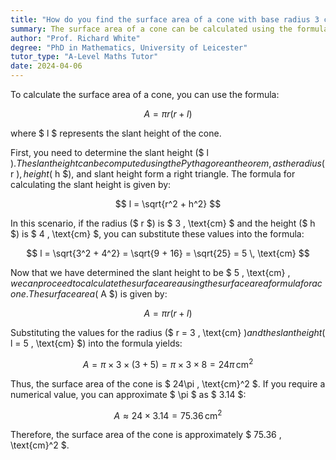 ```yaml
---
title: "How do you find the surface area of a cone with base radius 3 cm and height 4 cm?"
summary: The surface area of a cone can be calculated using the formula $\pi r (r + l)$, where $r$ is the radius and $l$ is the slant height.
author: "Prof. Richard White"
degree: "PhD in Mathematics, University of Leicester"
tutor_type: "A-Level Maths Tutor"
date: 2024-04-06
---
```


To calculate the surface area of a cone, you can use the formula:

$$ A = \pi r (r + l) $$

where $ l $ represents the slant height of the cone.

First, you need to determine the slant height ($ l $). The slant height can be computed using the Pythagorean theorem, as the radius ($ r $), height ($ h $), and slant height form a right triangle. The formula for calculating the slant height is given by:

$$ l = \sqrt{r^2 + h^2} $$

In this scenario, if the radius ($ r $) is $ 3 \, \text{cm} $ and the height ($ h $) is $ 4 \, \text{cm} $, you can substitute these values into the formula:

$$ l = \sqrt{3^2 + 4^2} = \sqrt{9 + 16} = \sqrt{25} = 5 \, \text{cm} $$

Now that we have determined the slant height to be $ 5 \, \text{cm} $, we can proceed to calculate the surface area using the surface area formula for a cone. The surface area ($ A $) is given by:

$$ A = \pi r (r + l) $$

Substituting the values for the radius ($ r = 3 \, \text{cm} $) and the slant height ($ l = 5 \, \text{cm} $) into the formula yields:

$$ A = \pi \times 3 \times (3 + 5) = \pi \times 3 \times 8 = 24\pi \, \text{cm}^2 $$

Thus, the surface area of the cone is $ 24\pi \, \text{cm}^2 $. If you require a numerical value, you can approximate $ \pi $ as $ 3.14 $:

$$ A \approx 24 \times 3.14 = 75.36 \, \text{cm}^2 $$

Therefore, the surface area of the cone is approximately $ 75.36 \, \text{cm}^2 $.
    